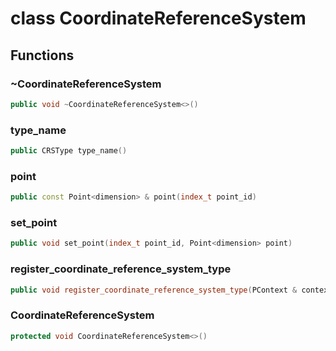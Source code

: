 # class CoordinateReferenceSystem


## Functions

### ~CoordinateReferenceSystem

```cpp
public void ~CoordinateReferenceSystem<>()
```


### type_name

```cpp
public CRSType type_name()
```

### point

```cpp
public const Point<dimension> & point(index_t point_id)
```

### set_point

```cpp
public void set_point(index_t point_id, Point<dimension> point)
```

### register_coordinate_reference_system_type

```cpp
public void register_coordinate_reference_system_type(PContext & context, string_view name)
```


### CoordinateReferenceSystem

```cpp
protected void CoordinateReferenceSystem<>()
```




